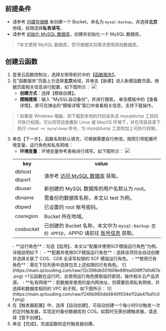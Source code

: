 ## 前提条件

- 请参考 [创建存储桶](https://cloud.tencent.com/document/product/436/13309) 来创建一个 Bucket，命名为 `mysql-backup`，并选择**北京**地域，权限选择**私有读写**。
- 请参考 [初始化 MySQL 数据库](https://cloud.tencent.com/document/product/236/3128)，创建并初始化一个 MySQL 数据库。
> ?本文使用 MySQL 数据库，您可根据实际需求使用其他数据库。




## 创建云函数

1. 登录云函数控制台，选择左侧导航栏中的【[函数服务](https://console.cloud.tencent.com/scf/list)】。
2. 在“函数服务”页面上方选择**北京**地域，并单击【新建】进入新建函数页面，根据页面相关信息进行配置，如下图所示：
	 ![](https://main.qcloudimg.com/raw/5656d3f858650a6df6f4d324f096b28a.jpg)
   - **创建方式**：选择【模板创建】。
   - **模糊搜索**：输入 “MySQL自动备份”，并进行搜索。
     单击模板中的【查看详情】，即可在弹出的“模板详情”窗口中查看相关信息，支持下载操作。
>! 如果是 Windows 电脑，则下载到本地的代码会失去 mysqldump 工具的可执行权限。可以将项目放置到 Linux 或 MacOS 环境下，并在项目目录下执行 `chmod +x mysqldump` 命令，为 mysqldump 工具附加上可执行权限。
3. 单击【下一步】，函数名称默认填充，可根据需要自行修改。按照引导配置环境变量、运行角色和私有网络：
   - **环境变量**：环境变量参考表格进行填写。如下图所示：
   ![](https://main.qcloudimg.com/raw/8748e3e321c968000e4596cd5be038e4.png)
   <table>
   	<tr>
   			<th>key</th>
   			<th>value</th>
   		</tr>
   		<tr>
   			<td>dbhost</td>
   			<td rowspan=2>请参考 <a href="https://cloud.tencent.com/document/product/236/3130">访问 MySQL 数据库</a> 获取。</td>
   		</tr>
   		<tr>
   			<td>dbport</td>
   		</tr>
   		<tr>
   			<td>dbuser</td>
   			<td>新创建的 MySQL 数据库的用户名默认为 root。</td>
   		</tr>
   		<tr>
   			<td>dbname</td>
   			<td>需备份的数据库名称，本文以 test 为例。</td>
   		</tr>
   		<tr>
   			<td>dbpwd</td>
   			<td>已设置的 root 帐号密码。</td>
   		</tr>
   		<tr>
   		<td>cosregion</td>
   		<td> Bucket 所在地域。</td>
   		</tr>
   		<tr>
   		<td>cosbucket</td>
   		<td>已创建的 Bucket 名称，本文中为 <code>mysql-backup-您的 APPID</code>，APPID 请前往 <a href="https://console.cloud.tencent.com/developer">账号信息</a> 获取。</td>
   		</tr>
   	</table>
   - **运行角色**：勾选【启用】，本文以“配置并使用SCF模版运行角色”为例。详细说明如下：
    - **配置并使用SCF模版运行角色**：选择该项将会自动创建并选择关联了 COS、CDB 全读写权限的 SCF 模版运行角色。
    - **使用已有角色**：需在下拉列表中选择包含上述权限的已有角色。
     ![](https://main.qcloudimg.com/raw/12c596db501608e68fea508ff7d0d67e.png)
     >?云函数在运行时，会使用运行角色换取临时密钥，操作相关云产品资源。
   - **私有网络**：若数据库使用的是内网地址，则需要启用私有网络，并选择和数据库相同的 VPC 和子网。如下图所示：
     ![](https://main.qcloudimg.com/raw/f246b980dd4840f034e112ab47bd1c0f.png)
4. 在【触发器配置】中，选择【自动创建】，可自动创建一个每小时0分触发一次的定时触发器，实现定时备份数据库到 COS。如暂时无需创建触发器，请选择【暂不创建】。
5. 单击【完成】，完成函数和定时触发器创建。
